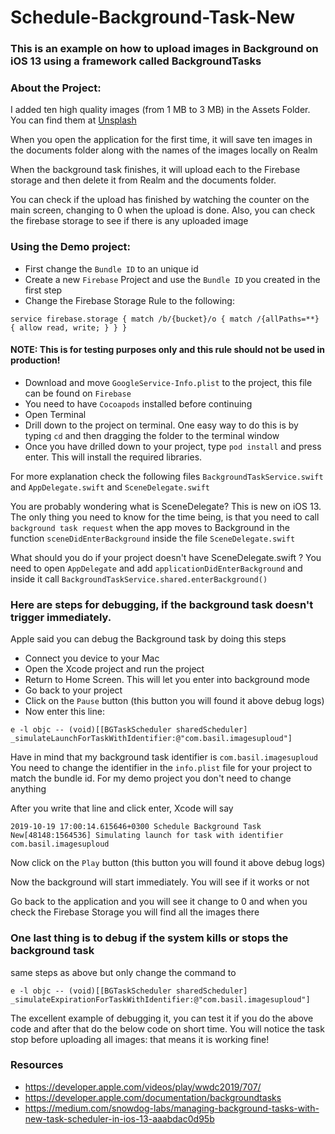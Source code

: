 # Schedule-Background-Task-New

### This is an example on how to upload images in Background on iOS 13 using a framework called BackgroundTasks

### About the Project:
I added ten high quality images (from 1 MB to 3 MB) in the Assets Folder.
You can find them at [Unsplash](https://unsplash.com/)

When you open the application for the first time, it will save ten images in the documents folder along with the names of the images locally on Realm

When the background task finishes, it will upload each to the Firebase storage and then delete it from Realm and the documents folder.

You can check if the upload has finished by watching the counter on the main screen, changing to 0 when the upload is done.
Also, you can check the firebase storage to see if there is any uploaded image

### Using the Demo project:
- First change the `Bundle ID` to an unique id
- Create a new `Firebase` Project and use the `Bundle ID` you created in the first step
- Change the Firebase Storage Rule to the following:

`service firebase.storage {
  match /b/{bucket}/o {
    match /{allPaths=**} {
      allow read, write;
    }
  }
}`

#### NOTE: This is for testing purposes only and this rule should not be used in production!

- Download and move `GoogleService-Info.plist` to the project, this file can be found on `Firebase`
- You need to have `Cocoapods` installed before continuing
- Open Terminal
- Drill down to the project on terminal. One easy way to do this is by typing `cd` and then dragging the folder to the terminal window
- Once you have drilled down to your project, type `pod install` and press enter. This will install the required libraries.


For more explanation check the following files `BackgroundTaskService.swift` and `AppDelegate.swift` and `SceneDelegate.swift`

You are probably wondering what is SceneDelegate?
This is new on iOS 13. The only thing you need to know for the time being, is that you need to call `background task request` when the app moves to Background in the function `sceneDidEnterBackground` inside the file `SceneDelegate.swift`


What should you do if your project doesn't have SceneDelegate.swift ?
You need to open `AppDelegate` and add `applicationDidEnterBackground`
and inside it call `BackgroundTaskService.shared.enterBackground()`

### Here are steps for debugging, if the background task doesn't trigger immediately.
Apple said you can debug the Background task by doing this steps 
- Connect you device to your Mac
- Open the Xcode project and run the project
- Return to Home Screen. This will let you enter into background mode
- Go back to your project
- Click on the `Pause` button (this button you will found it above debug logs)
- Now enter this line:

```
e -l objc -- (void)[[BGTaskScheduler sharedScheduler] _simulateLaunchForTaskWithIdentifier:@"com.basil.imagesuploud"]
```

Have in mind that my background task identifier is `com.basil.imagesuploud`
You need to change the identifier in the `info.plist` file for your project to match the bundle id. For my demo project you don't need to change anything

After you write that line and click enter, Xcode will say

```
2019-10-19 17:00:14.615646+0300 Schedule Background Task New[48148:1564536] Simulating launch for task with identifier com.basil.imagesuploud
```

Now click on the `Play` button (this button you will found it above debug logs)

Now the background will start immediately. You will see if it works or not

Go back to the application and you will see it change to 0
and when you check the Firebase Storage you will find all the images there 

### One last thing is to debug if the system kills or stops the background task
same steps as above but only change the command to 
```
e -l objc -- (void)[[BGTaskScheduler sharedScheduler] _simulateExpirationForTaskWithIdentifier:@"com.basil.imagesuploud"]
```


The excellent example of debugging it, you can test it if you do the above code and after that do the below code on short time.
You will notice the task stop before uploading all images: that means it is working fine!


### Resources 
- https://developer.apple.com/videos/play/wwdc2019/707/
- https://developer.apple.com/documentation/backgroundtasks
- https://medium.com/snowdog-labs/managing-background-tasks-with-new-task-scheduler-in-ios-13-aaabdac0d95b

